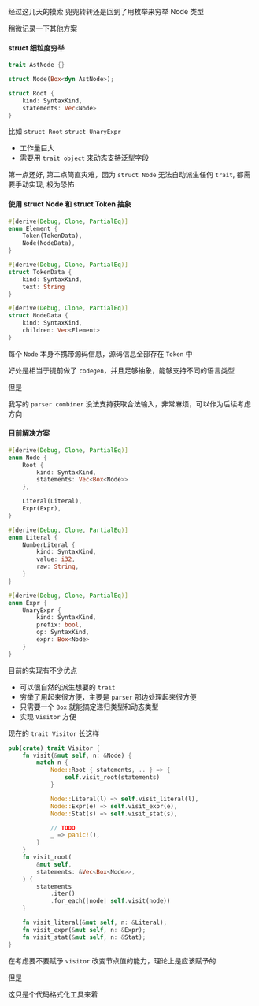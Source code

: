 经过这几天的摸索
兜兜转转还是回到了用枚举来穷举 Node 类型

稍微记录一下其他方案

#### struct 细粒度穷举

```rust
trait AstNode {}

struct Node(Box<dyn AstNode>);

struct Root {
    kind: SyntaxKind,
    statements: Vec<Node>
}
```

比如 `struct Root` `struct UnaryExpr`

- 工作量巨大
- 需要用 `trait object` 来动态支持泛型字段

第一点还好, 第二点简直灾难，因为 `struct Node` 无法自动派生任何 `trait`, 都需要手动实现, 极为恐怖

#### 使用 struct Node 和 struct Token 抽象

```rust
#[derive(Debug, Clone, PartialEq)]
enum Element {
    Token(TokenData),
    Node(NodeData),
}

#[derive(Debug, Clone, PartialEq)]
struct TokenData {
    kind: SyntaxKind,
    text: String
}

#[derive(Debug, Clone, PartialEq)]
struct NodeData {
    kind: SyntaxKind,
    children: Vec<Element>
}
```

每个 `Node` 本身不携带源码信息，源码信息全部存在 `Token` 中

好处是相当于提前做了 `codegen`，并且足够抽象，能够支持不同的语言类型

但是

我写的 `parser combiner` 没法支持获取合法输入，非常麻烦，可以作为后续考虑方向

#### 目前解决方案

```rust
#[derive(Debug, Clone, PartialEq)]
enum Node {
    Root {
        kind: SyntaxKind,
        statements: Vec<Box<Node>>
    },

    Literal(Literal),
    Expr(Expr),
}

#[derive(Debug, Clone, PartialEq)]
enum Literal {
    NumberLiteral {
        kind: SyntaxKind,
        value: i32,
        raw: String,
    }
}

#[derive(Debug, Clone, PartialEq)]
enum Expr {
    UnaryExpr {
        kind: SyntaxKind,
        prefix: bool,
        op: SyntaxKind,
        expr: Box<Node>
    }
}
```

目前的实现有不少优点

- 可以很自然的派生想要的 `trait`
- 穷举了用起来很方便，主要是 `parser` 那边处理起来很方便
- 只需要一个 `Box` 就能搞定递归类型和动态类型
- 实现 `Visitor` 方便

现在的 `trait Visitor` 长这样

```rust
pub(crate) trait Visitor {
    fn visit(&mut self, n: &Node) {
        match n {
            Node::Root { statements, .. } => {
                self.visit_root(statements)
            }

            Node::Literal(l) => self.visit_literal(l),
            Node::Expr(e) => self.visit_expr(e),
            Node::Stat(s) => self.visit_stat(s),

            // TODO
            _ => panic!(),
        }
    }
    fn visit_root(
        &mut self,
        statements: &Vec<Box<Node>>,
    ) {
        statements
            .iter()
            .for_each(|node| self.visit(node))
    }

    fn visit_literal(&mut self, n: &Literal);
    fn visit_expr(&mut self, n: &Expr);
    fn visit_stat(&mut self, n: &Stat);
}
```

在考虑要不要赋予 `visitor` 改变节点值的能力，理论上是应该赋予的

但是

这只是个代码格式化工具来着
